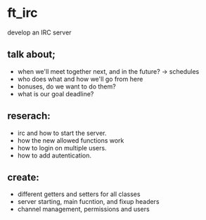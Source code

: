 # ft_irc
 develop an IRC server

## talk about;
- when we'll meet together next, and in the future?
  -> schedules
- who does what and how we'll go from here
- bonuses, do we want to do them?
- what is our goal deadline?

## reserach:
 - irc and how to start the server.
 - how the new allowed functions work
 - how to login on multiple users.
 - how to add autentication.

## create:
 - different getters and setters for all classes
 - server starting, main fucntion, and fixup headers
 - channel management, permissions and users
